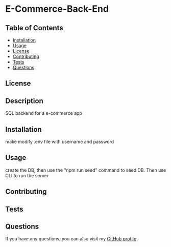   # E-Commerce-Back-End

  ## Table of Contents

  - [Installation](#installation)
  - [Usage](#usage)
  - [License](#license)
  - [Contributing](#contributing)
  - [Tests](#tests)
  - [Questions](#questions)

  ## License

  ## Description
  SQL backend for a e-commerce app

  ## Installation
  make modify .env file with username and password

  ## Usage
  create the DB, then use the "npm run seed" command to seed DB. Then use CLI to run the server

  ## Contributing
  

  ## Tests
  

  ## Questions
  If you have any questions, you can also visit my [GitHub profile](https://github.com/PhishWasHere/).
  
